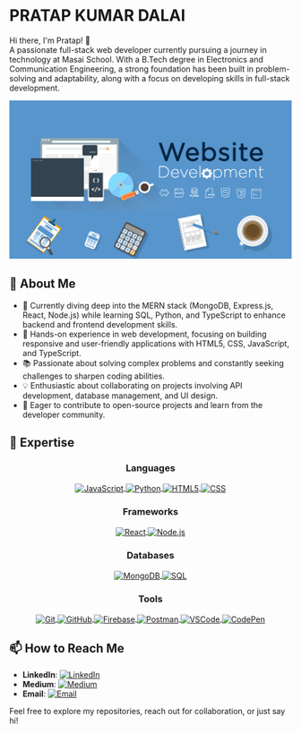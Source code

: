 # PRATAP KUMAR DALAI

Hi there, I'm Pratap! 👋  
A passionate full-stack web developer currently pursuing a journey in technology at Masai School. With a B.Tech degree in Electronics and Communication Engineering, a strong foundation has been built in problem-solving and adaptability, along with a focus on developing skills in full-stack development.

![My Screenshot](./assets/243078834-72903324-cf57-4e90-80a6-ed3c9734e0ed.gif)

## 🚀 About Me
- 🌱 Currently diving deep into the MERN stack (MongoDB, Express.js, React, Node.js) while learning SQL, Python, and TypeScript to enhance backend and frontend development skills.
- 💼 Hands-on experience in web development, focusing on building responsive and user-friendly applications with HTML5, CSS, JavaScript, and TypeScript.
- 📚 Passionate about solving complex problems and constantly seeking challenges to sharpen coding abilities.
- 💡 Enthusiastic about collaborating on projects involving API development, database management, and UI design.
- 🤝 Eager to contribute to open-source projects and learn from the developer community.


## 🔭 Expertise

### <p align="center">Languages</p>
<p align="center">
  <a href="https://skillicons.dev" title="JavaScript">
    <img src="https://skillicons.dev/icons?i=js" alt="JavaScript" style="vertical-align: middle;" />
  </a>
  <a href="https://skillicons.dev" title="Python">
    <img src="https://skillicons.dev/icons?i=python" alt="Python" style="vertical-align: middle;" />
  </a>
  <a href="https://skillicons.dev" title="HTML5">
    <img src="https://skillicons.dev/icons?i=html" alt="HTML5" style="vertical-align: middle;" />
  </a>
  <a href="https://skillicons.dev" title="CSS">
    <img src="https://skillicons.dev/icons?i=css" alt="CSS" style="vertical-align: middle;" />
  </a>
</p>

### <p align="center">Frameworks</p>
<p align="center">
  <a href="https://skillicons.dev" title="React">
    <img src="https://skillicons.dev/icons?i=react" alt="React" style="vertical-align: middle;" />
  </a>
  <a href="https://skillicons.dev" title="Node.js">
    <img src="https://skillicons.dev/icons?i=nodejs" alt="Node.js" style="vertical-align: middle;" />
  </a>
</p>

### <p align="center">Databases</p>
<p align="center">
  <a href="https://skillicons.dev" title="MongoDB">
    <img src="https://skillicons.dev/icons?i=mongodb" alt="MongoDB" style="vertical-align: middle;" />
  </a>
  <a href="https://skillicons.dev" title="SQL">
    <img src="https://skillicons.dev/icons?i=mysql" alt="SQL" style="vertical-align: middle;" />
  </a>
</p>

### <p align="center">Tools</p>
<p align="center">
  <a href="https://skillicons.dev" title="Git">
    <img src="https://skillicons.dev/icons?i=git" alt="Git" style="vertical-align: middle;" />
  </a>
  <a href="https://skillicons.dev" title="GitHub">
    <img src="https://skillicons.dev/icons?i=github" alt="GitHub" style="vertical-align: middle;" />
  </a>
  <a href="https://skillicons.dev" title="Firebase">
    <img src="https://skillicons.dev/icons?i=firebase" alt="Firebase" style="vertical-align: middle;" />
  </a>
  <a href="https://skillicons.dev" title="Postman">
    <img src="https://skillicons.dev/icons?i=postman" alt="Postman" style="vertical-align: middle;" />
  </a>
  <a href="https://skillicons.dev" title="VSCode">
    <img src="https://skillicons.dev/icons?i=vscode" alt="VSCode" style="vertical-align: middle;" />
  </a>
  <a href="https://skillicons.dev" title="CodePen">
    <img src="https://skillicons.dev/icons?i=codepen" alt="CodePen" style="vertical-align: middle;" />
  </a>
</p>




## 📫 How to Reach Me
- **LinkedIn**: [![LinkedIn](https://img.shields.io/badge/-LinkedIn-0077B5?style=flat&logo=linkedin&logoColor=white)](https://www.linkedin.com/in/dpratapx)
- **Medium**: [![Medium](https://img.shields.io/badge/-Medium-00AB6C?style=flat&logo=medium&logoColor=white)](https://medium.com/@dpratap.360)
- **Email**: [![Email](https://img.shields.io/badge/-Email-D14836?style=flat&logo=gmail&logoColor=white)](mailto:dpratap.360@gmail.com)

Feel free to explore my repositories, reach out for collaboration, or just say hi!
